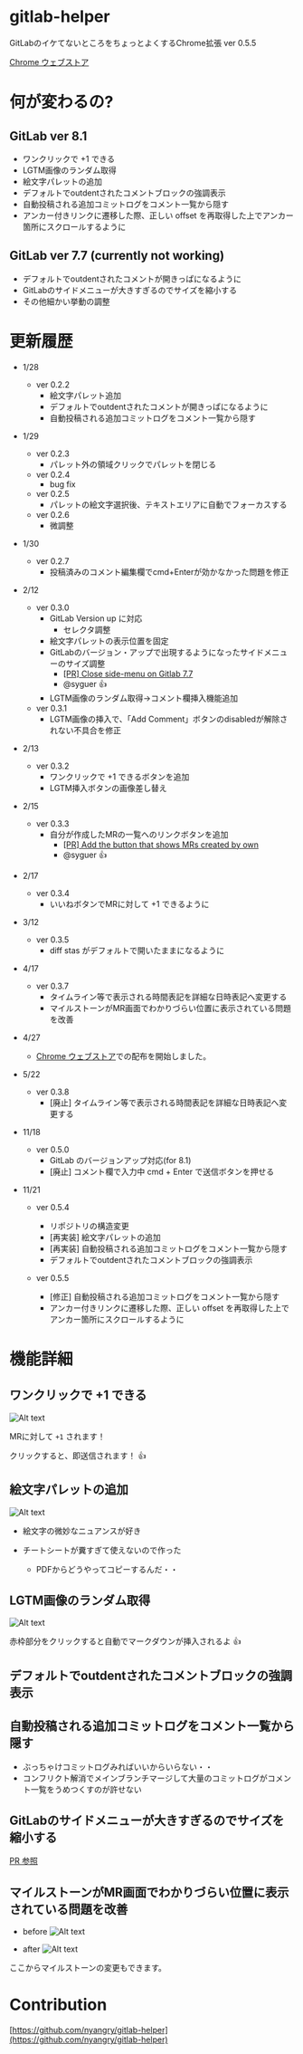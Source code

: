 gitlab-helper
=============


GitLabのイケてないところをちょっとよくするChrome拡張 ver 0.5.5

[Chrome ウェブストア](https://chrome.google.com/webstore/detail/gitlab-helper/llipkopkbbinmcoaecgnboheihnbpdkn)


# 何が変わるの?
## GitLab ver 8.1
- ワンクリックで +1 できる
- LGTM画像のランダム取得
- 絵文字パレットの追加
- デフォルトでoutdentされたコメントブロックの強調表示
- 自動投稿される追加コミットログをコメント一覧から隠す
- アンカー付きリンクに遷移した際、正しい offset を再取得した上でアンカー箇所にスクロールするように

## GitLab ver 7.7 (currently not working)
- デフォルトでoutdentされたコメントが開きっぱになるように
- GitLabのサイドメニューが大きすぎるのでサイズを縮小する
- その他細かい挙動の調整


# 更新履歴

- 1/28
  - ver 0.2.2
    - 絵文字パレット追加
    - デフォルトでoutdentされたコメントが開きっぱになるように
    - 自動投稿される追加コミットログをコメント一覧から隠す
- 1/29
  - ver 0.2.3
    - パレット外の領域クリックでパレットを閉じる
   - ver 0.2.4
     - bug fix
   - ver 0.2.5
     - パレットの絵文字選択後、テキストエリアに自動でフォーカスする
   - ver 0.2.6
     - 微調整
- 1/30
  - ver 0.2.7
    - 投稿済みのコメント編集欄でcmd+Enterが効かなかった問題を修正
- 2/12
  - ver 0.3.0
    - GitLab Version up に対応
      - セレクタ調整
    - 絵文字パレットの表示位置を固定
    - GitLabのバージョン・アップで出現するようになったサイドメニューのサイズ調整
      - [[PR] Close side-menu on Gitlab 7.7](https://github.com/nyangry/gitlab-helper/pull/1)
      - @syguer :+1:
    - LGTM画像のランダム取得→コメント欄挿入機能追加
  - ver 0.3.1
    - LGTM画像の挿入で、「Add Comment」ボタンのdisabledが解除されない不具合を修正

- 2/13
  - ver 0.3.2
    - ワンクリックで +1 できるボタンを追加
    - LGTM挿入ボタンの画像差し替え

- 2/15
  - ver 0.3.3
    - 自分が作成したMRの一覧へのリンクボタンを追加
      - [[PR] Add the button that shows MRs created by own](https://github.com/nyangry/gitlab-helper/pull/3)
      - @syguer :+1:

- 2/17
  - ver 0.3.4
    - いいねボタンでMRに対して +1 できるように

- 3/12
   - ver 0.3.5
      - diff stas がデフォルトで開いたままになるように

- 4/17
  - ver 0.3.7
      - タイムライン等で表示される時間表記を詳細な日時表記へ変更する
      - マイルストーンがMR画面でわかりづらい位置に表示されている問題を改善

- 4/27
  - [Chrome ウェブストア](https://chrome.google.com/webstore/detail/gitlab-helper/llipkopkbbinmcoaecgnboheihnbpdkn)での配布を開始しました。

- 5/22
  - ver 0.3.8
      - [廃止] タイムライン等で表示される時間表記を詳細な日時表記へ変更する

- 11/18
  - ver 0.5.0
    - GitLab のバージョンアップ対応(for 8.1)
    - [廃止] コメント欄で入力中 cmd + Enter で送信ボタンを押せる


- 11/21
  - ver 0.5.4
    - リポジトリの構造変更
    - [再実装] 絵文字パレットの追加
    - [再実装] 自動投稿される追加コミットログをコメント一覧から隠す
    - デフォルトでoutdentされたコメントブロックの強調表示

  - ver 0.5.5
    - [修正] 自動投稿される追加コミットログをコメント一覧から隠す
    - アンカー付きリンクに遷移した際、正しい offset を再取得した上でアンカー箇所にスクロールするように


# 機能詳細


## ワンクリックで +1 できる
![Alt text](https://monosnap.com/file/EsIGBeHoFVbFBwKpmcW3p6PmhBCnjZ.png)

MRに対して `+1` されます！

クリックすると、即送信されます！ :+1:


## 絵文字パレットの追加
![Alt text](https://monosnap.com/file/mfcNZi2TRZsMJ5FFTAhFBoo4LoIzec.png)

- 絵文字の微妙なニュアンスが好き

- チートシートが糞すぎて使えないので作った
  - PDFからどうやってコピーするんだ・・

## LGTM画像のランダム取得
![Alt text](https://monosnap.com/file/MfcYsgxNeDpZJ56o4beSUth794SJvF.png)

赤枠部分をクリックすると自動でマークダウンが挿入されるよ :+1:


## デフォルトでoutdentされたコメントブロックの強調表示

## 自動投稿される追加コミットログをコメント一覧から隠す
- ぶっちゃけコミットログみればいいからいらない・・
- コンフリクト解消でメインブランチマージして大量のコミットログがコメント一覧をうめつくすのが許せない

## GitLabのサイドメニューが大きすぎるのでサイズを縮小する
[PR 参照](https://github.com/nyangry/gitlab-helper/pull/1)


## マイルストーンがMR画面でわかりづらい位置に表示されている問題を改善
- before
![Alt text](https://monosnap.com/file/bh1jzoNOzAMpey9J5dwLtNQJ5SLacZ.png)

- after
![Alt text](https://monosnap.com/file/NE4rpEAmjF101kcoliegH5BfpzX13D.png)

ここからマイルストーンの変更もできます。


# Contribution
[https://github.com/nyangry/gitlab-helper](https://github.com/nyangry/gitlab-helper)
